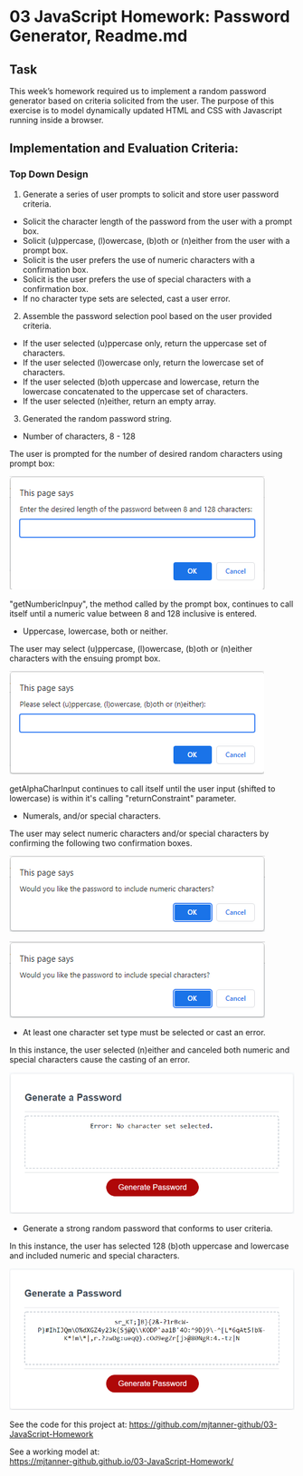 # 03 JavaScript Homework: Password Generator, Readme.md

## Task
This week’s homework required us to implement a random password generator based on criteria solicited from the user. The purpose of this exercise is to model dynamically updated HTML and CSS with Javascript running inside a browser.

## Implementation and Evaluation Criteria:

### Top Down Design
1. Generate a series of user prompts to solicit and store user password criteria. 
  - Solicit the character length of the password from the user with a prompt box.
  - Solicit (u)ppercase, (l)owercase, (b)oth or (n)either from the user with a prompt box.
  - Solicit is the user prefers the use of numeric characters with a confirmation box.
  - Solicit is the user prefers the use of special characters with a confirmation box.
  - If no character type sets are selected, cast a user error. 
  
2. Assemble the password selection pool based on the user provided criteria.
  - If the user selected (u)ppercase only, return the uppercase set of characters.
  - If the user selected (l)owercase only, return the lowercase set of characters.
  - If the user selected (b)oth uppercase and lowercase, return the lowercase concatenated to the uppercase set of characters.
  - If the user selected (n)either, return an empty array.

3.  Generated the random password string.
  
  
* Number of characters, 8 - 128

The user is prompted for the number of desired random characters using prompt box:

![The number of desired characters is solicited from the user using an prompt box.](./Assets/number-of-chars-prompt-box.png)

"getNumbericInpuy", the method called by the prompt box, continues to call itself until a numeric value between 8 and 128 inclusive is entered.


* Uppercase, lowercase, both or neither. 

The user may select (u)ppercase, (l)owercase, (b)oth or (n)either characters with the ensuing prompt box.

![The user may select (u)ppercase, (l)owercase, (b)oth or (n)either characters with the ensuing prompt box.](./Assets/upper-lower-both-neither-prompt-box.png)

getAlphaCharInput continues to call itself until the user input (shifted to lowercase) is within it's calling "returnConstraint" parameter. 


* Numerals, and/or special characters.

The user may select numeric characters and/or special characters by confirming the following two confirmation boxes.

![The user may select numeric characters by confirming the numeric characters confirmation box.](./Assets/include-numeric-chars-confirm-box.png)

![The user may select special characters by confirming the special characters confirmation box.](./Assets/include-special-chars-confirm-box.png)


* At least one character set type must be selected or cast an error.

In this instance, the user selected (n)either and canceled both numeric and special characters cause the casting of an error. 

![The user may select special characters by confirming the special characters confirmation box.](./Assets/no-chars-selected-error.png)


* Generate a strong random password that conforms to user criteria.

In this instance, the user has selected 128 (b)oth uppercase and lowercase and included numeric and special characters.

![The user may select special characters by confirming the special characters confirmation box.](./Assets/output-all.png)

See the code for this project at:
https://github.com/mjtanner-github/03-JavaScript-Homework

See a working model at:  
https://mjtanner-github.github.io/03-JavaScript-Homework/
